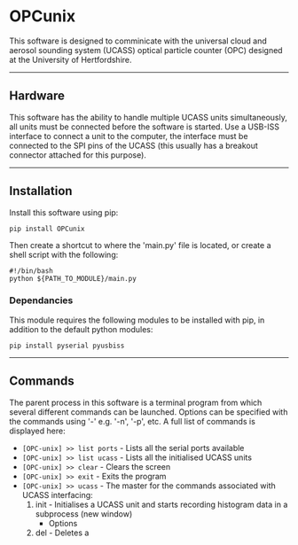 # OPCunix #
This software is designed to comminicate with the universal cloud and aerosol sounding system (UCASS) optical particle counter (OPC) designed at the University of Hertfordshire.
***
## Hardware ##
This software has the ability to handle multiple UCASS units simultaneously, all units must be connected before the software is started. Use a USB-ISS interface to connect a unit to the computer, the interface must be connected to the SPI pins of the UCASS (this usually has a breakout connector attached for this purpose).
***
## Installation ##
Install this software using pip:

`pip install OPCunix`

Then create a shortcut to where the 'main.py' file is located, or create a shell script with the following:

`#!/bin/bash`  
`python ${PATH_TO_MODULE}/main.py`

### Dependancies ###
This module requires the following modules to be installed with pip, in addition to the default python modules:

`pip install pyserial pyusbiss`

***
## Commands ##
The parent process in this software is a terminal program from which several different commands can be launched. Options can be specified with the commands using '-' e.g. '-n', '-p', etc. A full list of commands is displayed here:

* `[OPC-unix] >> list ports`  - Lists all the serial ports available
* `[OPC-unix] >> list ucass`  - Lists all the initialised UCASS units
* `[OPC-unix] >> clear`       - Clears the screen
* `[OPC-unix] >> exit`        - Exits the program
* `[OPC-unix] >> ucass`       - The master for the commands associated with UCASS interfacing:
    1. init                   - Initialises a UCASS unit and starts recording histogram data in a subprocess (new window)
        *   Options
    2. del                    - Deletes a 
